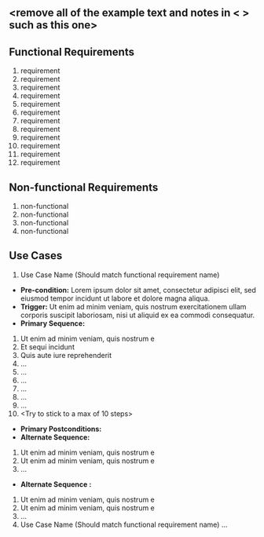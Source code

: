 ## <remove all of the example text and notes in < > such as this one>
## Functional Requirements
1. requirement
2. requirement
3. requirement
4. requirement
5. requirement
6. requirement
7. requirement
8. requirement
9. requirement
10. requirement
11. requirement
12. requirement
## Non-functional Requirements
1. non-functional
2. non-functional
3. non-functional
4. non-functional
## Use Cases
1. Use Case Name (Should match functional requirement name)
- **Pre-condition:** <can be a list or short description> Lorem ipsum dolor sit
amet, consectetur adipisci elit, sed eiusmod tempor incidunt ut labore et dolore
magna aliqua.
- **Trigger:** <can be a list or short description> Ut enim ad minim veniam, quis
nostrum exercitationem ullam corporis suscipit laboriosam, nisi ut aliquid ex ea
commodi consequatur.
- **Primary Sequence:**
1. Ut enim ad minim veniam, quis nostrum e
2. Et sequi incidunt
3. Quis aute iure reprehenderit
4. ...
5. ...
6. ...
7. ...
8. ...
9. ...
10. <Try to stick to a max of 10 steps>
- **Primary Postconditions:** <can be a list or short description>
- **Alternate Sequence:** <you can have more than one alternate sequence to
describe multiple issues that may arise>
1. Ut enim ad minim veniam, quis nostrum e
2. Ut enim ad minim veniam, quis nostrum e
3. ...
- **Alternate Sequence <optional>:** <you can have more than one alternate sequence
to describe multiple issues that may arise>
1. Ut enim ad minim veniam, quis nostrum e
2. Ut enim ad minim veniam, quis nostrum e
3. ...
2. Use Case Name (Should match functional requirement name)
...
